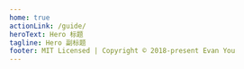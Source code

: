 ```yaml
---
home: true
actionLink: /guide/
heroText: Hero 标题
tagline: Hero 副标题
footer: MIT Licensed | Copyright © 2018-present Evan You
---
```

